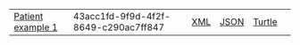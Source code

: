 <table class="list" width="100%">
            <tr>
                <td><a href="Patient-43acc1fd-9f9d-4f2f-8649-c290ac7ff847.html">Patient example 1</a></td>
                <td>43acc1fd-9f9d-4f2f-8649-c290ac7ff847</td>
                <td><a href="Patient-43acc1fd-9f9d-4f2f-8649-c290ac7ff847.xml.html">XML</a></td>
                <td><a href="Patient-43acc1fd-9f9d-4f2f-8649-c290ac7ff847.json.html">JSON</a></td>
                <td><a href="Patient-43acc1fd-9f9d-4f2f-8649-c290ac7ff847.ttl.html">Turtle</a></td>
                <td></td>
            </tr>
  </table>